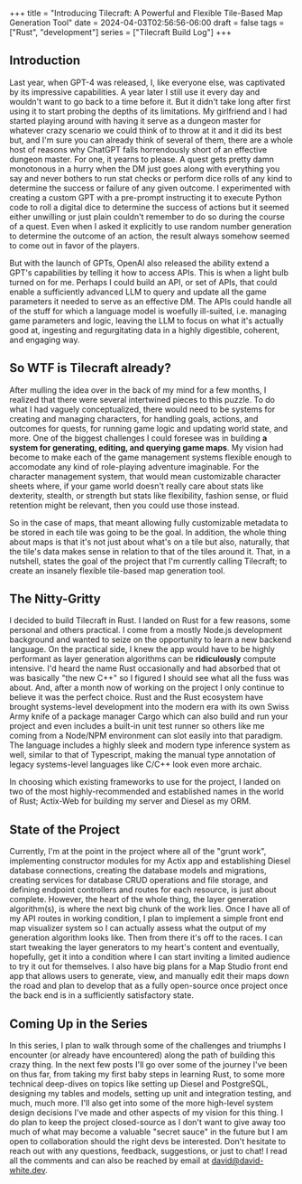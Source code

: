 +++
title = "Introducing Tilecraft: A Powerful and Flexible Tile-Based Map Generation Tool"
date = 2024-04-03T02:56:56-06:00
draft = false
tags = ["Rust", "development"]
series = ["Tilecraft Build Log"]
+++
## Introduction
Last year, when GPT-4 was released, I, like everyone else, was captivated by its impressive capabilities. A year later I still use it every day and wouldn't want to go back to a time before it. But it didn't take long after first using it to start probing the depths of its limitations. My girlfriend and I had started playing around with having it serve as a dungeon master for whatever crazy scenario we could think of to throw at it and it did its best but, and I'm sure you can already think of several of them, there are a whole host of reasons why ChatGPT falls horrendously short of an effective dungeon master. For one, it yearns to please. A quest gets pretty damn monotonous in a hurry when the DM just goes along with everything you say and never bothers to run stat checks or perform dice rolls of any kind to determine the success or failure of any given outcome. I experimented with creating a custom GPT with a pre-prompt instructing it to execute Python code to roll a digital dice to determine the success of actions but it seemed either unwilling or just plain couldn't remember to do so during the course of a quest. Even when I asked it explicitly to use random number generation to determine the outcome of an action, the result always somehow seemed to come out in favor of the players. 

But with the launch of GPTs, OpenAI also released the ability extend a GPT's capabilities by telling it how to access APIs. This is when a light bulb turned on for me. Perhaps I could build an API, or set of APIs, that could enable a sufficiently advanced LLM to query and update all the game parameters it needed to serve as an effective DM. The APIs could handle all of the stuff for which a language model is woefully ill-suited, i.e. managing game parameters and logic, leaving the LLM to focus on what it's actually good at, ingesting and regurgitating data in a highly digestible, coherent, and engaging way.

## So WTF is Tilecraft already?
After mulling the idea over in the back of my mind for a few months, I realized that there were several intertwined pieces to this puzzle. To do what I had vaguely conceptualized, there would need to be systems for creating and managing characters, for handling goals, actions, and outcomes for quests, for running game logic and updating world state, and more. One of the biggest challenges I could foresee was in building **a system for generating, editing, and querying game maps**. My vision had become to make each of the game management systems flexible enough to accomodate any kind of role-playing adventure imaginable. For the character management system, that would mean customizable character sheets where, if your game world doesn't really care about stats like dexterity, stealth, or strength but stats like flexibility, fashion sense, or fluid retention might be relevant, then you could use those instead. 

So in the case of maps, that meant allowing fully customizable metadata to be stored in each tile was going to be the goal. In addition, the whole thing about maps is that it's not just about what's on a tile but also, naturally, that the tile's data makes sense in relation to that of the tiles around it. That, in a nutshell, states the goal of the project that I'm currently calling Tilecraft; to create an insanely flexible tile-based map generation tool.

## The Nitty-Gritty
I decided to build Tilecraft in Rust. I landed on Rust for a few reasons, some personal and others practical. I come from a mostly Node.js development background and wanted to seize on the opportunity to learn a new backend language. On the practical side, I knew the app would have to be highly performant as layer generation algorithms can be __ridiculously__ compute intensive. I'd heard the name Rust occasionally and had absorbed that ot was basically "the new C++" so I figured I should see what all the fuss was about. And, after a month now of working on the project I only continue to believe it was the perfect choice. Rust and the Rust ecosystem have brought systems-level development into the modern era with its own Swiss Army knife of a package manager Cargo which can also build and run your project and even includes a built-in unit test runner so others like me coming from a Node/NPM environment can slot easily into that paradigm. The language includes a highly sleek and modern type inference system as well, similar to that of Typescript, making the manual type annotation of legacy systems-level languages like C/C++ look even more archaic. 

In choosing which existing frameworks to use for the project, I landed on two of the most highly-recommended and established names in the world of Rust; Actix-Web for building my server and Diesel as my ORM.

## State of the Project
Currently, I'm at the point in the project where all of the "grunt work", implementing constructor modules for my Actix app and establishing Diesel database connections, creating the database models and migrations, creating services for database CRUD operations and file storage, and defining endpoint controllers and routes for each resource, is just about complete. However, the heart of the whole thing, the layer generation algorithm(s), is where the next big chunk of the work lies. Once I have all of my API routes in working condition, I plan to implement a simple front end map visualizer system so I can actually assess what the output of my generation algorithm looks like. Then from there it's off to the races. I can start tweaking the layer generators to my heart's content and eventually, hopefully, get it into a condition where I can start inviting a limited audience to try it out for themselves. I also have big plans for a Map Studio front end app that allows users to generate, view, and manually edit their maps down the road and plan to develop that as a fully open-source once project once the back end is in a sufficiently satisfactory state.

## Coming Up in the Series
In this series, I plan to walk through some of the challenges and triumphs I encounter (or already have encountered) along the path of building this crazy thing. In the next few posts I'll go over some of the journey I've been on thus far, from taking my first baby steps in learning Rust, to some more technical deep-dives on topics like setting up Diesel and PostgreSQL, designing my tables and models, setting up unit and integration testing, and much, much more. I'll also get into some of the more high-level system design decisions I've made and other aspects of my vision for this thing. I do plan to keep the project closed-source as I don't want to give away too much of what may become a valuable "secret sauce" in the future but I am open to collaboration should the right devs be interested. Don't hesitate to reach out with any questions, feedback, suggestions, or just to chat! I read all the comments and can also be reached by email at david@david-white.dev.
